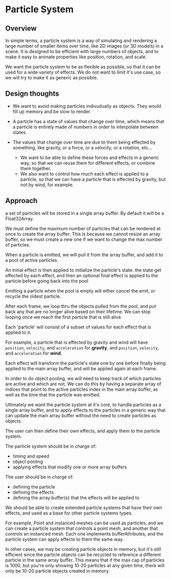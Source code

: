 # Particle System

## Overview

In simple terms, a particle system is a way of simulating and rendering a large number of smaller items over time, like 2D images (or 3D models) in a scene. It is designed to be efficient with large numbers of objects, and to make it easy to animate properties like position, rotation, and scale.

We want the particle system to be as flexible as possible, so that it can be used for a wide variety of effects. We do not want to limit it's use case, so we will try to make it as generic as possible.

## Design thoughts

- We want to avoid making particles indivudually as objects. They would fill up memory and be slow to render.

- A particle has a state of values that change over time, which means that a particle is entirely made of numbers in order to interpolate between states.
- The values that change over time are due to them being effected by something, like gravity, or a force, or a velocity, or a rotation, etc...
  - We want to be able to define these forces and effects in a generic way, so that we can reuse them for different effects, or combine them together.
  - We also want to control how much each effect is applied to a particle, so that we can have a particle that is effected by gravity, but not by wind, for example.

## Approach

a set of particles will be stored in a single array buffer. By default it will be a Float32Array.

We must define the maximum number of particles that can be rendered at once to create the array buffer. This is because we cannot resize an array buffer, so we must create a new one if we want to change the max number of particles.

When a particle is emitted, we will pull it from the array buffer, and add it to a pool of active particles.

An initial effect is then applied to initialize the particle's state. the state get effected by each effect, and then an optional final effect is applied to the particle before going back into the pool

Emitting a particle when the pool is empty will either cancel the emit, or recycle the oldest particle.

After each frame, we loop thru the objects pulled from the pool, and put back any that are no longer alive based on their lifetime. We can stop looping once we reach the first particle that is still alive.

Each 'particle' will consist of a subset of values for each effect that is applied to it.

For example, a particle that is effected by gravity and wind will have `position`, `velocity`, and `acceleration` for __gravity__, and `position`, `velocity`, and `acceleration` for __wind__.

Each effect will transform the particle's state one by one before finally being applied to the main array buffer, and will be applied again at each frame.

In order to do object pooling, we will need to keep track of which particles are active and which are not. We can do this by having a separate array of indices that point to the active particles index in the main array buffer, as well as the time that the particle was emitted.

Ultimately we want the particle system at it's core, to handle particles as a single array buffer, and to apply effects to the particles in a generic way that can update the main array buffer without the need to create particles as objects.

The user can then define their own effects, and apply them to the particle system. 

The particle system should be in charge of:
- timing and speed
- object pooling
- applying effects that modify one or more array buffers

The user should be in charge of:
- defining the particle
- defining the effects
- defining the array buffer(s) that the effects will be applied to

We should be able to create extended particle systems that have their own effects, and used as a base for other particle systems types.

For example, Point and instanced meshes can be used as particles, and we can create a particle system that controls a point mesh, and another that controls an instanced mesh. Each one implements bufferAttributes, and the particle system can apply effects to them the same way.

In other cases, we may be creating particle objects in memory, but it's still efficient since the particle objects can be recycled to reference a different particle in the same array buffer. This means that if the max cap of particles is 1000, but you're only showing 10-20 particles at any given time, there will only be 10-20 particle objects created in memory.